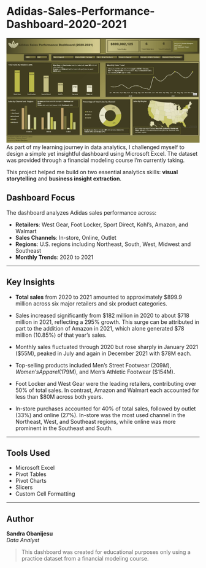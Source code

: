 # Adidas-Sales-Performance-Dashboard-2020-2021
![IMG_6963.jpeg](https://github.com/SandraObanijesu/Adidas-Sales-Performance-Dashboard--2020-2021-/blob/main/IMG_6963.jpeg?raw=true)
As part of my learning journey in data analytics, I challenged myself to design a simple yet insightful dashboard using Microsoft Excel. The dataset was provided through a financial modeling course I’m currently taking.

This project helped me build on two essential analytics skills: **visual storytelling** and **business insight extraction**.

## Dashboard Focus

The dashboard analyzes Adidas sales performance across:

- **Retailers**: West Gear, Foot Locker, Sport Direct, Kohl’s, Amazon, and Walmart  
- **Sales Channels**: In-store, Online, Outlet  
- **Regions**: U.S. regions including Northeast, South, West, Midwest and Southeast  
- **Monthly Trends**: 2020 to 2021  

---

## Key Insights

- **Total sales** from 2020 to 2021 amounted to approximately $899.9 million across six major retailers and six product categories.
- Sales increased significantly from $182 million in 2020 to about $718 million in 2021, reflecting a 295% growth. This surge can be attributed in part to the addition of Amazon in 2021, which alone generated $78 million (10.85%) of that year’s sales.
- Monthly sales fluctuated through 2020 but rose sharply in January 2021 ($55M), peaked in July and again in December 2021 with $78M each.

- Top-selling products included Men’s Street Footwear ($209M), Women’s Apparel ($179M), and Men’s Athletic Footwear ($154M).  
- Foot Locker and West Gear were the leading retailers, contributing over 50% of total sales. In contrast, Amazon and Walmart each accounted for less than $80M across both years.
- In-store purchases accounted for 40% of total sales, followed by outlet (33%) and online (27%). In-store was the most used channel in the Northeast, West, and Southeast regions, while online was more prominent in the Southeast and South.

---

## Tools Used

- Microsoft Excel  
- Pivot Tables  
- Pivot Charts  
- Slicers  
- Custom Cell Formatting  

---

## Author

**Sandra Obanijesu**  
_Data Analyst_

> This dashboard was created for educational purposes only using a practice dataset from a financial modeling course.
